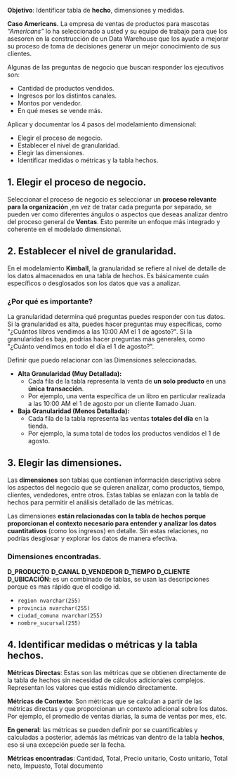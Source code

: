 **Objetivo**: Identificar tabla de **hecho**, dimensiones y medidas.

**Caso Americans.**
La empresa de ventas de productos para mascotas _“Americans”_ lo ha seleccionado a usted y su equipo de trabajo para que los asesoren en la construcción de un Data Warehouse que los ayude a mejorar su proceso de toma de decisiones generar un mejor conocimiento de sus clientes.


Algunas de las preguntas de negocio que buscan responder los ejecutivos son:
- Cantidad de productos vendidos.
- Ingresos por los distintos canales.
- Montos por vendedor.
- En qué meses se vende más.


Aplicar y documentar los 4 pasos del modelamiento dimensional:
- Elegir el proceso de negocio.
- Establecer el nivel de granularidad.
- Elegir las dimensiones.
- Identificar medidas o métricas y la tabla hechos.

## 1. Elegir el proceso de negocio.
Seleccionar el proceso de negocio es seleccionar un **proceso relevante para la organización** ,en vez de tratar cada pregunta por separado, se pueden ver como diferentes ángulos o aspectos que deseas analizar dentro del proceso general de **Ventas**. Esto permite un enfoque más integrado y coherente en el modelado dimensional.





## 2. Establecer el nivel de granularidad.
En el modelamiento **Kimball**, la granularidad se refiere al nivel de detalle de los datos almacenados en una tabla de hechos. Es básicamente cuán específicos o desglosados son los datos que vas a analizar.
### ¿Por qué es importante?
La granularidad determina qué preguntas puedes responder con tus datos. Si la granularidad es alta, puedes hacer preguntas muy específicas, como "¿Cuántos libros vendimos a las 10:00 AM el 1 de agosto?". Si la granularidad es baja, podrías hacer preguntas más generales, como "¿Cuánto vendimos en todo el día el 1 de agosto?".

Definir que puedo relacionar con las Dimensiones seleccionadas.

- **Alta Granularidad (Muy Detallada):**
    - Cada fila de la tabla representa la venta de **un solo producto** en una **única transacción**.
    - Por ejemplo, una venta específica de un libro en particular realizada a las 10:00 AM el 1 de agosto por un cliente llamado Juan.
- **Baja Granularidad (Menos Detallada):**
    - Cada fila de la tabla representa las ventas **totales del día** en la tienda.
    - Por ejemplo, la suma total de todos los productos vendidos el 1 de agosto.


## 3. Elegir las dimensiones.
Las **dimensiones** son tablas que contienen información descriptiva sobre los aspectos del negocio que se quieren analizar, como productos, tiempo, clientes, vendedores, entre otros. Estas tablas se enlazan con la tabla de hechos para permitir el análisis detallado de las métricas.

Las dimensiones **están relacionadas con la tabla de hechos porque proporcionan el contexto necesario para entender y analizar los datos cuantitativos** (como los ingresos) en detalle. Sin estas relaciones, no podrías desglosar y explorar los datos de manera efectiva.

### Dimensiones encontradas.
**D_PRODUCTO**
**D_CANAL**
**D_VENDEDOR**
**D_TIEMPO**
**D_CLIENTE**
**D_UBICACIÓN**: es un combinado de tablas, se usan las descripciones porque es mas rápido que el codigo id.
- `region nvarchar(255)`
- `provincia nvarchar(255)`
- `ciudad_comuna nvarchar(255)`
- `nombre_sucursal(255)`

## 4.  Identificar medidas o métricas y la tabla hechos.
**Métricas Directas**: Estas son las métricas que se obtienen directamente de la tabla de hechos sin necesidad de cálculos adicionales complejos. Representan los valores que estás midiendo directamente.

**Métricas de Contexto**: Son métricas que se calculan a partir de las métricas directas y que proporcionan un contexto adicional sobre los datos. Por ejemplo, el promedio de ventas diarias, la suma de ventas por mes, etc.


**En general**: las métricas se pueden definir por se cuantificables y calculadas a posterior, además las métricas van dentro de la tabla **hechos**, eso si una excepción puede ser la fecha.

**Métricas encontradas**: Cantidad, Total, Precio unitario, Costo unitario, Total neto, Impuesto, Total documento